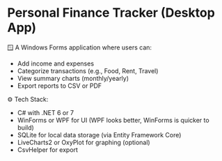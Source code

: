 # Personal Finance Tracker (Desktop App)

🪟 A Windows Forms application where users can:
- Add income and expenses
- Categorize transactions (e.g., Food, Rent, Travel)
- View summary charts (monthly/yearly)
- Export reports to CSV or PDF

⚙️ Tech Stack:
- C# with .NET 6 or 7
- WinForms or WPF for UI (WPF looks better, WinForms is quicker to build)
- SQLite for local data storage (via Entity Framework Core)
- LiveCharts2 or OxyPlot for graphing (optional)
- CsvHelper for export
